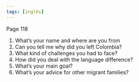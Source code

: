 ```yaml
---
tags: [inglês]
---
```


Page 118
1. What’s your name and where are you from
2. Can you tell me why did you left Colombia?
3. What kind of challenges you had to face?
4. How did you deal with the language difference?
5. What’s your main goal?
6. What’s your advice for other migrant families?
